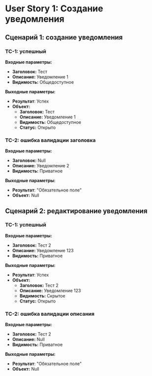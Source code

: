 # User Story 1: Создание уведомления

## Сценарий 1: создание уведомления

### TC-1: успешный

**Входные параметры:**

- **Заголовок:** Тест
- **Описание:** Уведомление 1
- **Видимость:** Общедоступное

**Выходные параметры:**

- **Результат**: Успех
- **Объект:**
    - **Заголовок:** Тест
    - **Описание:** Уведомление 1
    - **Видимость:** Общедоступное
    - **Статус:** Открыто

### TC-2: ошибка валидации заголовка

**Входные параметры:**

- **Заголовок:** Null
- **Описание:** Уведомление 2
- **Видимость:** Приватное

**Выходные параметры:**

- **Результат**: "Обязательное поле"
- **Объект:** Null

## Сценарий 2: редактирование уведомления

### TC-1: успешный

**Входные параметры:**

- **Заголовок:** Тест 2
- **Описание:** Уведомление 123
- **Видимость:** Приватное

**Выходные параметры:**

- **Результат**: Успех
- **Объект:**
  - **Заголовок:** Тест 2
  - **Описание:** Уведомление 123
  - **Видимость:** Скрытое
  - **Статус:** Открыто

### TC-2: ошибка валидации описания

**Входные параметры:**

- **Заголовок:** Тест 2
- **Описание:** Null
- **Видимость:** Приватное

**Выходные параметры:**

- **Результат**: "Обязательное поле"
- **Объект:** Null